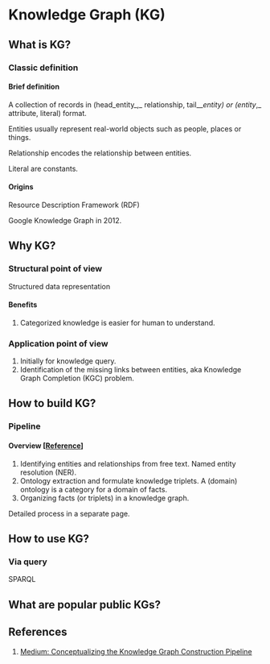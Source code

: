 # Knowledge Graph \(KG\)

## What is KG?

### Classic definition

#### Brief definition

A collection of records in \(head\_entity_,_ relationship, tail_\__entity\) or \(entity_,_ attribute, literal\) format.

Entities usually represent real-world objects such as people, places or things.

Relationship encodes the relationship between entities.

Literal are constants.

#### Origins

Resource Description Framework \(RDF\)

Google Knowledge Graph in 2012.

## Why KG?

### Structural point of view

Structured data representation

#### Benefits

1. Categorized knowledge is easier for human to understand.

### Application point of view

1. Initially for knowledge query.
2. Identification of the missing links between entities, aka Knowledge Graph Completion \(KGC\) problem.

## How to build KG?

### Pipeline

#### Overview \[[Reference](https://towardsdatascience.com/conceptualizing-the-knowledge-graph-construction-pipeline-33edb25ab831)\]

1. Identifying entities and relationships from free text. Named entity resolution \(NER\).
2. Ontology extraction and formulate knowledge triplets. A \(domain\) ontology is a category for a domain of facts. 
3. Organizing facts \(or triplets\) in a knowledge graph.

Detailed process in a separate page.

## How to use KG?

### Via query

SPARQL

## What are popular public KGs?

## References

1. [Medium: Conceptualizing the Knowledge Graph Construction Pipeline](https://towardsdatascience.com/conceptualizing-the-knowledge-graph-construction-pipeline-33edb25ab831)






